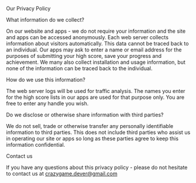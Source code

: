 Our Privacy Policy

What information do we collect?

On our website and apps - we do not require your information and the site and apps can be accessed anonymously.
Each web server collects information about visitors automatically. This data cannot be traced back to an individual.
Our apps may ask to enter a name or email address for the purposes of submitting your high score, save your progress and achievement.
We many also collect installation and usage information, but none of the information can be traced back to the individual.

How do we use this information?

The web server logs will be used for traffic analysis.
The names you enter for the high score lists in our apps are used for that purpose only. You are free to enter any handle you wish.

Do we disclose or otherwise share information with third parties?

We do not sell, trade or otherwise transfer any personally identifiable information to third parties.
This does not include third parties who assist us in operating our site or apps so long as these parties agree to keep this information confidential.

Contact us

If you have any questions about this privacy policy - please do not hesitate to contact us at crazygame.dever@gmail.com
